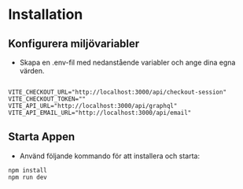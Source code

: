 # Installation

## Konfigurera miljövariabler

- Skapa en .env-fil med nedanstående variabler och ange dina egna värden.

```

VITE_CHECKOUT_URL="http://localhost:3000/api/checkout-session"
VITE_CHECKOUT_TOKEN=""
VITE_API_URL="http://localhost:3000/api/graphql"
VITE_API_EMAIL_URL="http://localhost:3000/api/email"

```

## Starta Appen

- Använd följande kommando för att installera och starta:

```
npm install
npm run dev

```
